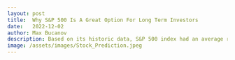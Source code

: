 ```yaml
---
layout: post
title:  Why S&P 500 Is A Great Option For Long Term Investors
date:   2022-12-02
author: Max Bucanov
description: Based on its historic data, S&P 500 index had an average return of 10%. This blog post talks about why this index is a great option for long term investors.
image: /assets/images/Stock_Prediction.jpeg
---
```

